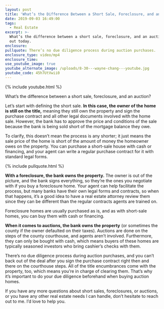 ```yaml
---
layout: post
title: 'What’s the Difference Between a Short Sale, Foreclosure, and an Auction?'
date: 2019-09-03 16:49:00
tags:
  - Real Estate
excerpt: >-
  What’s the difference between a short sale, foreclosure, and an auction? Find
  out today.
enclosure:
pullquote: There’s no due diligence process during auction purchases.
enclosure_type: video/mp4
enclosure_time:
use_youtube_image: true
youtube_alternate_image: /uploads/8-30---wayne-chang---youtube.jpg
youtube_code: 45h7UtVwii0
---
```


{% include youtube.html %}

What’s the difference between a short sale, foreclosure, and an auction?

Let’s start with defining the short sale. **In this case, the owner of the home is still on the title,** meaning they still own the property and sign the purchase contract and all other legal documents involved with the home sale. However, the bank has to approve the price and conditions of the sale because the bank is being sold short of the mortgage balance they owe.&nbsp;

To clarify, this doesn’t mean the process is any shorter; it just means the sale price of the home is short of the amount of money the homeowner owes on the property. You can purchase a short-sale house with cash or financing, and your agent can write a regular purchase contract for it with standard legal forms.&nbsp;

{% include pullquote.html %}

**With a foreclosure, the bank owns the property.** The owner is out of the picture, and the bank signs everything, so they’re the ones you negotiate with if you buy a foreclosure home. Your agent can help facilitate the process, but many banks have their own legal forms and contracts, so when that happens, it’s a good idea to have a real estate attorney review them since they can be different than the regular contracts agents are trained on.

Foreclosure homes are usually purchased as is, and as with short-sale homes, you can buy them with cash or financing.

**When it comes to auctions, the bank owns the property** (or sometimes the county if the owner defaulted on their taxes). Auctions are done on the steps of the county courthouse, and agents aren’t involved. Furthermore, they can only be bought with cash, which means buyers of these homes are typically seasoned investors who bring cashier’s checks with them.&nbsp;

There’s no due diligence process during auction purchases, and you can’t back out of the deal after you sign the purchase contract right then and there on the courthouse steps. All of the title encumbrances come with the property, too, which means you’re in charge of clearing them. That’s why it’s important to do your due diligence beforehand when buying auction homes.&nbsp;

If you have any more questions about short sales, foreclosures, or auctions, or you have any other real estate needs I can handle, don’t hesitate to reach out to me. I’d love to help you.